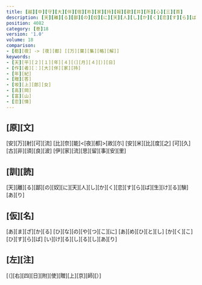 ```yaml
---
title: [越][中][守][大][伴][宿][祢][家][持][報][歌][并][所][心][三][首]
description: [天][離][る][鄙][の][奴][に][天][人][し][か][く][恋][す][ら][ば][生][け][る][験][あ][り]
position: 4082
category: [巻]18
version: '1.0'
volume: 18
comparison:
- [都][夜] -> [夜][都] [[万][葉][集][略][解]]
keywords:
- [天][平][２][１][年][４][（][月][４][）][日]
- [作][者][：][大][伴][家][持]
- [年][紀]
- [贈][答]
- [坂][上][郎][女]
- [高][岡]
- [富][山]
- [恋][情]
---
```


## [原][文]

[安][万][射][可][流] [比][奈][能]<[夜][都]>[故][尓] [安][米][比][度][之] [可][久][古][非][須][良][波] [伊][家][流][思][留][事][安][里]

## [訓][読]

[天][離][る][鄙][の][奴][に][天][人][し][か][く][恋][す][ら][ば][生][け][る][験][あ][り]

## [仮][名]

[あ][ま][ざ][か][る] [ひ][な][の][や][つ][こ][に] [あ][め][ひ][と][し] [か][く][こ][ひ][す][ら][ば] [い][け][る][し][る][し][あ][り]

## [左][注]

[（][右][四][日][附][使][贈][上][京][師][）]
